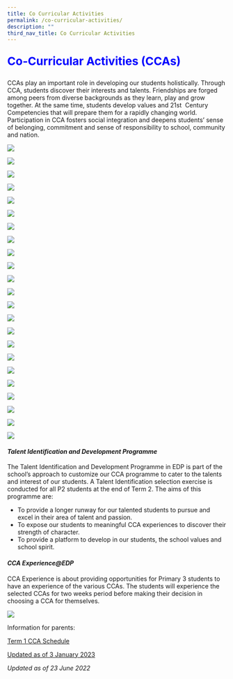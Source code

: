 ```yaml
---
title: Co Curricular Activities
permalink: /co-curricular-activities/
description: ""
third_nav_title: Co Curricular Activities
---
```

<p style=";font-size: 26px; color: blue; font-weight: bold;">Co-Curricular Activities (CCAs)</p>
CCAs play an important role in developing our students holistically. Through CCA, students discover their interests and talents. Friendships are forged among peers from diverse backgrounds as they learn, play and grow together. At the same time, students develop values and 21st&nbsp; Century Competencies that will prepare them for a rapidly changing world. Participation in CCA fosters social integration and deepens students’ sense of belonging, commitment and sense of responsibility to school, community and nation.

![](/images/VISUAL-PERFORMING-ARTS.png)

![](/images/CL-DANCE-1-1.png)

![](/images/choir1.png)

![](/images/DRAMA.png)

![](/images/GUITAR.png)

![](/images/GUZHENG.png)

![](/images/ML-DANCE.png)

![](/images/WUSHU.png)

![](/images/CLUBS-SOCIETIES.png)

![](/images/ART-CLUB-1.png)

![](/images/ICT.png)

![](/images/STEM.png)

![](/images/UNIFORMED-GROOUPS.png)

![](/images/BROWNIES.png)

![](/images/SCOUTS.png)

![](/images/PHYSICAL-SPORTS.png)

![](/images/BADMINTON.png)

![](/images/BASKETBALL.png)

![](/images/FLOORBALL.png)

![](/images/RUGBY-1.png)

![](/images/SAILING.png)

![](/images/TABLE-TENNIS.png)

![](/images/VOLLEYBALL.png)

#### _**Talent Identification and Development Programme**_

The Talent Identification and Development Programme in EDP is part of the school’s approach to customize our CCA programme to cater to the talents and interest of our students. A Talent Identification selection exercise is conducted for all P2 students at the end of Term 2. The aims of this programme are:

*   To provide a longer runway for our talented students to pursue and excel in their area of talent and passion.
*   To expose our students to meaningful CCA experiences to discover their strength of character.
*   To provide a platform to develop in our students, the school values and school spirit.

#### _**CCA Experience@EDP**_

CCA Experience is about providing opportunities for Primary 3 students to have an experience of the various CCAs. The students will experience the selected CCAs for two weeks period before making their decision in choosing a CCA for themselves.

![](/images/cca_links%20(1).jpg)

Information for parents:

[Term 1 CCA Schedule](/files/CCA-status-poster-2023-Term-1-A3-updated.pdf)

[  Updated as of 3 January 2023 ](/files/CCA-Teachers-2023-for-school-website.pdf)


_Updated as of 23 June 2022_